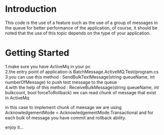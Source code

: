 # Introduction 
This code is the use of a feature such as the use of a group of messages in the queue for better performance of the application, of course, it should be noted that the use of this topic depends on the type of your application.

# Getting Started

 1.make sure you have ActiveMq in your pc </br>
 2.the entry point of application is BatchMessage.ActiveMQ.Test/program.cs </br>
 3.you can use this method : SendBulkTextMessage(string queueName, int numberOfMessage) to push test message to the queue </br>
 4.with the help of this method : ReceiveBulkMessage(string queueName, int bulkcount, bool forceToRollback) we can read chunk of message that exist in ActiveMq </br>
 
 
  in this case to implement chunk of meesage we are using AcknowledgementMode =  AcknowledgementMode.Transactional 
  and for each bulk of message you have commit and rollback ability.
  
  enjoy it...
